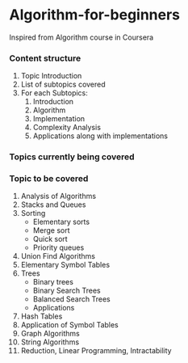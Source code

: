 # Algorithm-for-beginners
Inspired from Algorithm course in Coursera

### Content structure
1. Topic Introduction
2. List of subtopics covered
3. For each Subtopics:
	1. Introduction
	2. Algorithm
	3. Implementation
	4. Complexity Analysis
	5. Applications along with implementations
	
### Topics currently being covered


### Topic to be covered
1. Analysis of Algorithms
2. Stacks and Queues
3. Sorting
	* Elementary sorts
	* Merge sort
	* Quick sort
	* Priority queues
4. Union Find Algorithms
5. Elementary Symbol Tables
6. Trees
	* Binary trees
	* Binary Search Trees
	* Balanced Search Trees
	* Applications
7. Hash Tables
8. Application of Symbol Tables
9. Graph Algorithms
9. String Algorithms
10. Reduction, Linear Programming, Intractability
	
	
